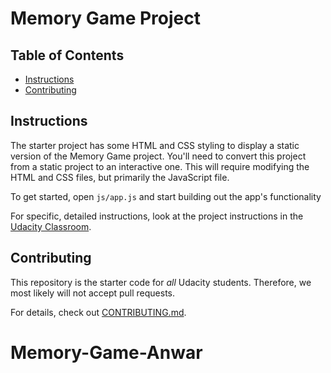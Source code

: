 # Memory Game Project

## Table of Contents

* [Instructions](#instructions)
* [Contributing](#contributing)

## Instructions

The starter project has some HTML and CSS styling to display a static version of the Memory Game project. You'll need to convert this project from a static project to an interactive one. This will require modifying the HTML and CSS files, but primarily the JavaScript file.

To get started, open `js/app.js` and start building out the app's functionality

For specific, detailed instructions, look at the project instructions in the [Udacity Classroom](https://classroom.udacity.com/me).

## Contributing

This repository is the starter code for _all_ Udacity students. Therefore, we most likely will not accept pull requests.

For details, check out [CONTRIBUTING.md](CONTRIBUTING.md).
# Memory-Game-Anwar
